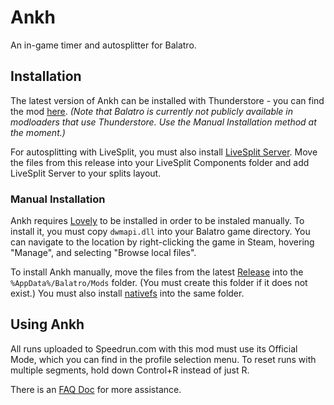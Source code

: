 # Ankh
An in-game timer and autosplitter for Balatro.

## Installation
The latest version of Ankh can be installed with Thunderstore - you can find the mod [here](https://thunderstore.io/c/balatro/p/MathIsFun0/Ankh). _(Note that Balatro is currently not publicly available in modloaders that use Thunderstore. Use the Manual Installation method at the moment.)_

For autosplitting with LiveSplit, you must also install [LiveSplit Server](https://github.com/LiveSplit/LiveSplit.Server/releases/tag/1.8.19). Move the files from this release into your LiveSplit Components folder and add LiveSplit Server to your splits layout.

### Manual Installation
Ankh requires [Lovely](https://github.com/ethangreen-dev/lovely-injector) to be installed in order to be instaled manually. To install it, you must copy `dwmapi.dll` into your Balatro game directory. You can navigate to the location by right-clicking the game in Steam, hovering "Manage", and selecting "Browse local files".

To install Ankh manually, move the files from the latest [Release](https://github.com/MathIsFun0/Ankh/releases) into the `%AppData%/Balatro/Mods` folder. (You must create this folder if it does not exist.)
You must also install [nativefs](https://thunderstore.io/package/download/metherul/nativefs/1.0.0/) into the same folder.

## Using Ankh
All runs uploaded to Speedrun.com with this mod must use its Official Mode, which you can find in the profile selection menu.
To reset runs with multiple segments, hold down Control+R instead of just R. 

There is an [FAQ Doc](https://docs.google.com/document/d/17Zymc-EGqIuovwmcokK93BRinKb2TGaPee-EJGEnP-M/edit?usp=sharing) for more assistance.
